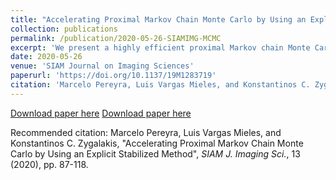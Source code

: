 ```yaml
---
title: "Accelerating Proximal Markov Chain Monte Carlo by Using an Explicit Stabilized Method"
collection: publications
permalink: /publication/2020-05-26-SIAMIMG-MCMC
excerpt: 'We present a highly efficient proximal Markov chain Monte Carlo methodology to perform Bayesian computation in imaging problems. Similarly to previous proximal Monte Carlo approaches, the proposed method is derived from an approximation of the Langevin diffusion. However, instead of the conventional Euler--Maruyama approximation that underpins existing proximal Monte Carlo methods, here we use a state-of-the-art orthogonal Runge--Kutta--Chebyshev stochastic approximation [A. Abdulle, I. Aimuslimani, and G. Vilmart, SIAM/ASA J. Uncertain. Quantif., 6 (2018), pp. 937--964] that combines several gradient evaluations to significantly accelerate its convergence speed, similarly to accelerated gradient optimization methods. The proposed methodology is demonstrated via a range of numerical experiments, including non-blind image deconvolution, hyperspectral unmixing, and tomographic reconstruction, with total-variation and $\ell_1$-type priors. Comparisons with Euler-type proximal Monte Carlo methods confirm that the Markov chains generated with our method exhibit significantly faster convergence speeds, achieve larger effective sample sizes, and produce lower mean-square estimation errors at equal computational budget.'
date: 2020-05-26
venue: 'SIAM Journal on Imaging Sciences'
paperurl: 'https://doi.org/10.1137/19M1283719'
citation: 'Marcelo Pereyra, Luis Vargas Mieles, and Konstantinos C. Zygalakis, &quot;Accelerating Proximal Markov Chain Monte Carlo by Using an Explicit Stabilized Method&quot;, <i>SIAM Journal on Imaging Sciences</i>, Vol. 13, No. 2, 2020.'
---
```


[Download paper here](https://doi.org/10.1137/19M1283719)
[Download paper here](https://arxiv.org/abs/1908.08845)

Recommended citation: Marcelo Pereyra, Luis Vargas Mieles, and Konstantinos C. Zygalakis, "Accelerating Proximal Markov Chain Monte Carlo by Using an Explicit Stabilized Method", <i>SIAM J. Imaging Sci.</i>, 13 (2020), pp. 87-118.